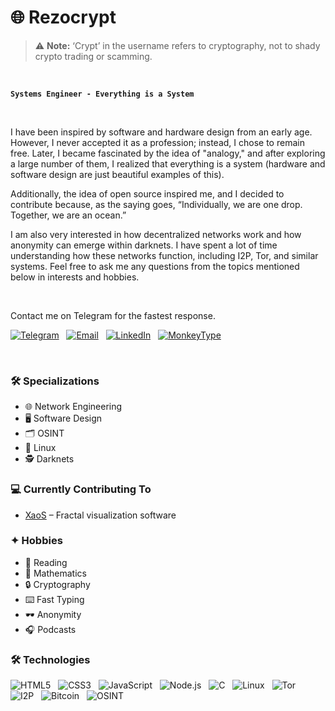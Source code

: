 # 🌐 Rezocrypt



> ⚠️ **Note:** ‘Crypt’ in the username refers to cryptography, not to shady crypto trading or scamming.

<br>

**`Systems Engineer - Everything is a System`**

 <br>




I have been inspired by software and hardware design from an early age. However, I never accepted it as a profession; instead, I chose to remain free. Later, I became fascinated by the idea of "analogy," and after exploring a large number of them, I realized that everything is a system (hardware and software design are just beautiful examples of this).

Additionally, the idea of open source inspired me, and I decided to contribute because, as the saying goes, “Individually, we are one drop. Together, we are an ocean.”

I am also very interested in how decentralized networks work and how anonymity can emerge within darknets. I have spent a lot of time understanding how these networks function, including I2P, Tor, and similar systems. Feel free to ask me any questions from the topics mentioned below in interests and hobbies.



<br>

Contact me on Telegram for the fastest response.

[![Telegram](https://img.shields.io/badge/Telegram-24A1DE?style=for-the-badge&logo=telegram&logoColor=white)][Telegram]
&nbsp;
[![Email](https://img.shields.io/badge/Email-D14836?style=for-the-badge&logo=gmail&logoColor=white)][Email]
&nbsp;
[![LinkedIn](https://img.shields.io/badge/LinkedIn-0077B5?style=for-the-badge&logo=linkedin&logoColor=white)][LinkedIn]
&nbsp;
[![MonkeyType](https://img.shields.io/badge/MonkeyType-FFD600?style=for-the-badge&logo=keyboard&logoColor=white)][MonkeyType]
&nbsp;

<br>


### 🛠 Specializations
- 🌐 Network Engineering
- 🖥️ Software Design  
- 🗂️ OSINT
- 🐧 Linux 
- 🕵️ Darknets

### 💻 Currently Contributing To
- [XaoS](https://github.com/xaos-project/xaos) – Fractal visualization software 

### ✦ Hobbies
- 📖 Reading  
- 📐 Mathematics
- 🔒 Cryptography
- ⌨️ Fast Typing  
- 🕶️ Anonymity  
- 🎧 Podcasts


### 🛠️ Technologies

![HTML5](https://img.shields.io/badge/HTML5-E34F26?style=for-the-badge&logo=html5&logoColor=white) &nbsp;
![CSS3](https://img.shields.io/badge/CSS3-1572B6?style=for-the-badge&logo=css3&logoColor=white) &nbsp;
![JavaScript](https://img.shields.io/badge/JavaScript-F7DF1E?style=for-the-badge&logo=javascript&logoColor=black) &nbsp;
![Node.js](https://img.shields.io/badge/Node.js-339933?style=for-the-badge&logo=node.js&logoColor=white) &nbsp;
![C](https://img.shields.io/badge/C-00599C?style=for-the-badge&logo=c&logoColor=white) &nbsp;
![Linux](https://img.shields.io/badge/Linux-FCC624?style=for-the-badge&logo=linux&logoColor=black) &nbsp;
![Tor](https://img.shields.io/badge/Tor-8A2BE2?style=for-the-badge&logo=torproject&logoColor=white) &nbsp;
![I2P](https://img.shields.io/badge/I2P-FF6600?style=for-the-badge&logoColor=white) &nbsp;
![Bitcoin](https://img.shields.io/badge/Bitcoin-F7931A?style=for-the-badge&logo=bitcoin&logoColor=white) &nbsp;
![OSINT](https://img.shields.io/badge/OSINT-4B0082?style=for-the-badge&logoColor=white)




<!-- Outbound -->

[Telegram]: https://t.me/rezocrypt
[LinkedIn]: https://www.linkedin.com/in/rezocrypt
[Email]: https://google.com
[MonkeyType]: https://monkeytype.com/profile/rezocrypt
[X]: https://x.com/rezocrypt

